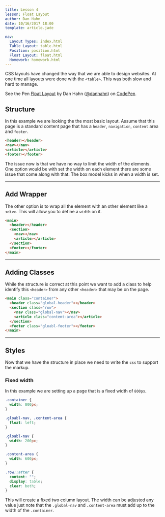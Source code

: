 ```yaml
---
title: Lesson 4
lesson: Float Layout
author: Dan Hahn
date: 10/16/2017 18:00
template: article.jade

nav:
  Layout Types: index.html
  Table Layout: table.html
  Position: position.html
  Float Layout: float.html
  Homework: homework.html
---
```


CSS layouts have changed the way that we are able to design websites. At one time all layouts were done with the `<table>`. This was both slow and hard to manage.

<p data-height="588" data-theme-id="light" data-slug-hash="owGKdY" data-default-tab="result" data-user="danhahn" data-embed-version="2" data-pen-title="Float Layout" class="codepen">See the Pen <a href="https://codepen.io/danhahn/pen/owGKdY/">Float Layout</a> by Dan Hahn (<a href="https://codepen.io/danhahn">@danhahn</a>) on <a href="https://codepen.io">CodePen</a>.</p>
<script async src="https://production-assets.codepen.io/assets/embed/ei.js"></script>

## Structure

In this example we are looking the the most basic layout. Assume that this page is a standard content page that has a `header`, `navigation`, `content` area and `footer`.
```html
<header></header>
<nav></nav>
<article></article>
<footer></footer>
```
The issue now is that we have no way to limit the width of the elements. One option would be with set the width on each element there are some issue that come along with that. The box model kicks in when a width is set.

---

## Add Wrapper

The other option is to wrap all the element with an other element like a `<div>`. This will allow you to define a `width` on it.
```html
<main>
  <header></header>
  <section>
    <nav></nav>
    <article></article>  
  </section>
  <footer></footer>
</main>
```
---

## Adding Classes

While the structure is correct at this point we want to add a class to help identify this `<header>` from any other `<header>` that may be on the page.

```html
<main class="container">
  <header class="global-header"></header>
  <section class="row">
    <nav class="global-nav"></nav>
    <article class="content-area"></article>
  </section>
  <footer class="gloabl-footer"></footer>
</main>
```
---

## Styles

Now that we have the structure in place we need to write the `css` to support the markup.

### Fixed width

In this example we are setting up a page that is a fixed width of `800px`.
```css
.container {
  width: 800px;
}

.gloabl-nav, .content-area {
  float: left;
}

.gloabl-nav {
  width: 200px;
}

.content-area {
  width: 600px;
}

.row::after {
  content: "";
  display: table;
  clear: both;
}
```
This will create a fixed two column layout. The width can be adjusted any value just note that the `.global-nav` and `.content-area` must add up to the width of the `.container`.
